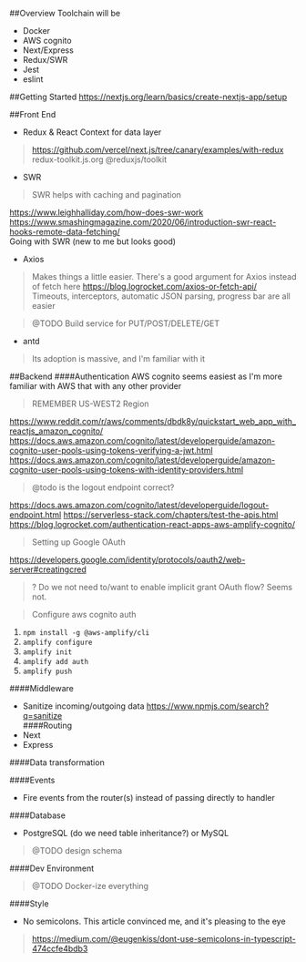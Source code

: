 ##Overview
Toolchain will be
- Docker
- AWS cognito
- Next/Express
- Redux/SWR
- Jest
- eslint

##Getting Started
https://nextjs.org/learn/basics/create-nextjs-app/setup  

##Front End
- Redux & React Context for data layer  
> https://github.com/vercel/next.js/tree/canary/examples/with-redux
> redux-toolkit.js.org @reduxjs/toolkit
- SWR  
>SWR helps with caching and pagination  
>
https://www.leighhalliday.com/how-does-swr-work  
https://www.smashingmagazine.com/2020/06/introduction-swr-react-hooks-remote-data-fetching/  
Going with SWR (new to me but looks good)  
>
- Axios  
> Makes things a little easier. There's a good argument for Axios instead of fetch here https://blog.logrocket.com/axios-or-fetch-api/   
> Timeouts, interceptors, automatic JSON parsing, progress bar are all easier  
>

> @TODO Build service for PUT/POST/DELETE/GET  
>
- antd 
> Its adoption is massive, and I'm familiar with it

##Backend
####Authentication
AWS cognito seems easiest as I'm more familiar with AWS that with any other provider  
>REMEMBER US-WEST2 Region
>
https://www.reddit.com/r/aws/comments/dbdk8y/quickstart_web_app_with_reactjs_amazon_cognito/  
https://docs.aws.amazon.com/cognito/latest/developerguide/amazon-cognito-user-pools-using-tokens-verifying-a-jwt.html  
https://docs.aws.amazon.com/cognito/latest/developerguide/amazon-cognito-user-pools-using-tokens-with-identity-providers.html  
> @todo is the logout endpoint correct?
>
https://docs.aws.amazon.com/cognito/latest/developerguide/logout-endpoint.html 
https://serverless-stack.com/chapters/test-the-apis.html  
https://blog.logrocket.com/authentication-react-apps-aws-amplify-cognito/  
>Setting up Google OAuth
>
https://developers.google.com/identity/protocols/oauth2/web-server#creatingcred  
>? Do we not need to/want to enable implicit grant OAuth flow? Seems not.
>

>Configure aws cognito auth  
1. `npm install -g @aws-amplify/cli`
2. `amplify configure`
3. `amplify init`
4. `amplify add auth`
5. `amplify push`


####Middleware
- Sanitize incoming/outgoing data https://www.npmjs.com/search?q=sanitize  
####Routing
- Next  
- Express  

####Data transformation

####Events
- Fire events from the router(s) instead of passing directly to handler

####Database
- PostgreSQL (do we need table inheritance?) or MySQL  
> @TODO design schema
>

####Dev Environment
>@TODO Docker-ize everything
>

####Style
- No semicolons. This article convinced me, and it's pleasing to the eye
> https://medium.com/@eugenkiss/dont-use-semicolons-in-typescript-474ccfe4bdb3
>